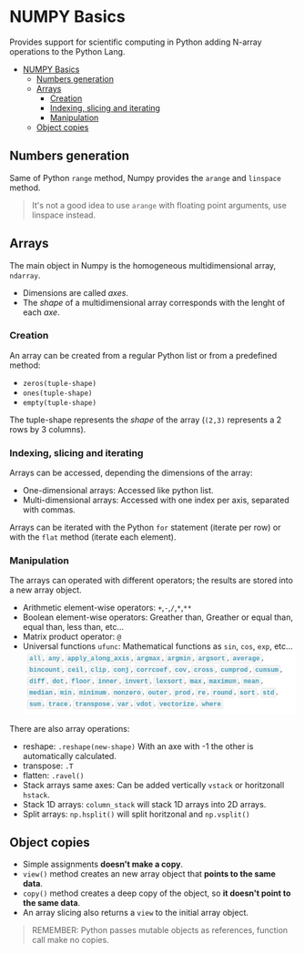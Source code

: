 # NUMPY Basics

Provides support for scientific computing in Python adding N-array operations to the Python Lang.

- [NUMPY Basics](#numpy-basics)
  - [Numbers generation](#numbers-generation)
  - [Arrays](#arrays)
    - [Creation](#creation)
    - [Indexing, slicing and iterating](#indexing-slicing-and-iterating)
    - [Manipulation](#manipulation)
  - [Object copies](#object-copies)


## Numbers generation

Same of Python `range` method, Numpy provides the `arange` and `linspace` method. 
> It's not a good idea to use `arange` with floating point arguments, use linspace instead.

## Arrays
The main object in Numpy is the homogeneous multidimensional array, `ndarray`.

* Dimensions are called *axes*.
* The *shape* of a multidimensional array corresponds with the lenght of each *axe*.

### Creation

An array can be created from a regular Python list or from a predefined method:
* `zeros(tuple-shape)`
* `ones(tuple-shape)`
* `empty(tuple-shape)`

The tuple-shape represents the *shape* of the array (`(2,3)` represents a 2 rows by 3 columns).


### Indexing, slicing and iterating

Arrays can be accessed, depending the dimensions of the array:

* One-dimensional arrays: Accessed like python list.
* Multi-dimensional arrays: Accessed with one index per axis, separated with commas.

Arrays can be iterated with the Python `for` statement (iterate per row) or with the `flat` method (iterate each element).

### Manipulation

The arrays can operated with different operators; the results are stored into a new array object.

* Arithmetic element-wise operators: `+`,`-`,`/`,`*`,`**`
* Boolean element-wise operators: Greather than, Greather or equal than, equal than, less than, etc...
* Matrix product operator: `@`
* Universal functions `ufunc`: Mathematical functions as `sin`, `cos`, `exp`, etc...
  ![Alt text](resources/numpy_ufunc.png)

There are also array operations:

* reshape: `.reshape(new-shape)` With an axe with -1 the other is automatically calculated.
* transpose: `.T`
* flatten: `.ravel()`
* Stack arrays same axes: Can be added vertically `vstack` or horitzonall `hstack`.
* Stack 1D arrays: `column_stack` will stack 1D arrays into 2D arrays.
* Split arrays: `np.hsplit()` will split horitzonal and `np.vsplit()`

## Object copies
* Simple assignments **doesn't make a copy**.
* `view()` method creates an new array object that **points to the same data**.
* `copy()` method creates a deep copy of the object, so **it doesn't point to the same data**.
* An array slicing also returns a `view` to the initial array object.
> REMEMBER: Python passes mutable objects as references, function call make no copies.